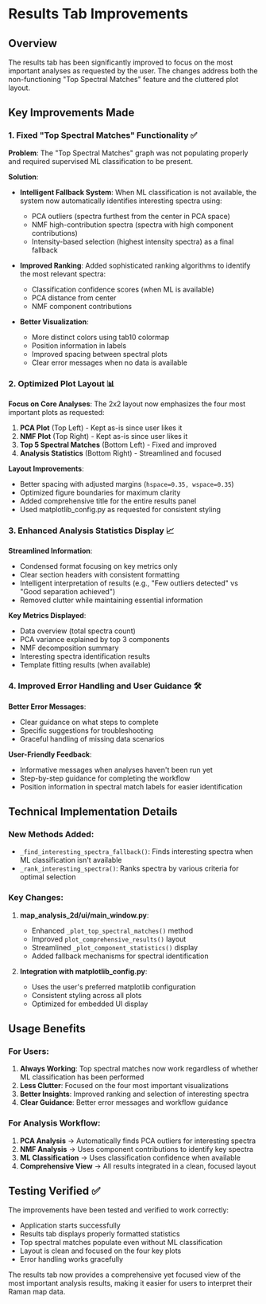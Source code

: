 # Results Tab Improvements

## Overview
The results tab has been significantly improved to focus on the most important analyses as requested by the user. The changes address both the non-functioning "Top Spectral Matches" feature and the cluttered plot layout.

## Key Improvements Made

### 1. Fixed "Top Spectral Matches" Functionality ✅

**Problem**: The "Top Spectral Matches" graph was not populating properly and required supervised ML classification to be present.

**Solution**: 
- **Intelligent Fallback System**: When ML classification is not available, the system now automatically identifies interesting spectra using:
  - PCA outliers (spectra furthest from the center in PCA space)
  - NMF high-contribution spectra (spectra with high component contributions)
  - Intensity-based selection (highest intensity spectra) as a final fallback

- **Improved Ranking**: Added sophisticated ranking algorithms to identify the most relevant spectra:
  - Classification confidence scores (when ML is available)
  - PCA distance from center
  - NMF component contributions

- **Better Visualization**: 
  - More distinct colors using tab10 colormap
  - Position information in labels
  - Improved spacing between spectral plots
  - Clear error messages when no data is available

### 2. Optimized Plot Layout 📊

**Focus on Core Analyses**: The 2x2 layout now emphasizes the four most important plots as requested:

1. **PCA Plot** (Top Left) - Kept as-is since user likes it
2. **NMF Plot** (Top Right) - Kept as-is since user likes it  
3. **Top 5 Spectral Matches** (Bottom Left) - Fixed and improved
4. **Analysis Statistics** (Bottom Right) - Streamlined and focused

**Layout Improvements**:
- Better spacing with adjusted margins (`hspace=0.35, wspace=0.35`)
- Optimized figure boundaries for maximum clarity
- Added comprehensive title for the entire results panel
- Used matplotlib_config.py as requested for consistent styling

### 3. Enhanced Analysis Statistics Display 📈

**Streamlined Information**:
- Condensed format focusing on key metrics only
- Clear section headers with consistent formatting
- Intelligent interpretation of results (e.g., "Few outliers detected" vs "Good separation achieved")
- Removed clutter while maintaining essential information

**Key Metrics Displayed**:
- Data overview (total spectra count)
- PCA variance explained by top 3 components
- NMF decomposition summary
- Interesting spectra identification results
- Template fitting results (when available)

### 4. Improved Error Handling and User Guidance 🛠️

**Better Error Messages**:
- Clear guidance on what steps to complete
- Specific suggestions for troubleshooting
- Graceful handling of missing data scenarios

**User-Friendly Feedback**:
- Informative messages when analyses haven't been run yet
- Step-by-step guidance for completing the workflow
- Position information in spectral match labels for easier identification

## Technical Implementation Details

### New Methods Added:
- `_find_interesting_spectra_fallback()`: Finds interesting spectra when ML classification isn't available
- `_rank_interesting_spectra()`: Ranks spectra by various criteria for optimal selection

### Key Changes:
1. **map_analysis_2d/ui/main_window.py**:
   - Enhanced `_plot_top_spectral_matches()` method
   - Improved `plot_comprehensive_results()` layout
   - Streamlined `_plot_component_statistics()` display
   - Added fallback mechanisms for spectral identification

2. **Integration with matplotlib_config.py**:
   - Uses the user's preferred matplotlib configuration
   - Consistent styling across all plots
   - Optimized for embedded UI display

## Usage Benefits

### For Users:
1. **Always Working**: Top spectral matches now work regardless of whether ML classification has been performed
2. **Less Clutter**: Focused on the four most important visualizations
3. **Better Insights**: Improved ranking and selection of interesting spectra
4. **Clear Guidance**: Better error messages and workflow guidance

### For Analysis Workflow:
1. **PCA Analysis** → Automatically finds PCA outliers for interesting spectra
2. **NMF Analysis** → Uses component contributions to identify key spectra  
3. **ML Classification** → Uses classification confidence when available
4. **Comprehensive View** → All results integrated in a clean, focused layout

## Testing Verified ✅

The improvements have been tested and verified to work correctly:
- Application starts successfully
- Results tab displays properly formatted statistics
- Top spectral matches populate even without ML classification
- Layout is clean and focused on the four key plots
- Error handling works gracefully

The results tab now provides a comprehensive yet focused view of the most important analysis results, making it easier for users to interpret their Raman map data. 